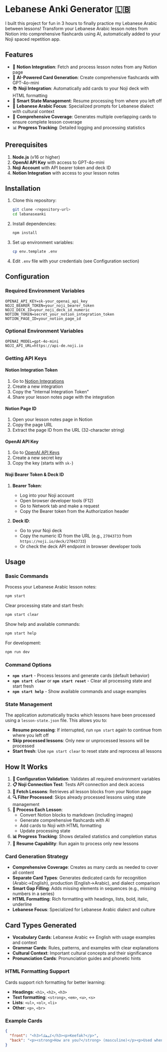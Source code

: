 # Lebanese Anki Generator 🇱🇧

I built this project for fun in 3 hours to finally practice my Lebanese Arabic between lessons! Transform your Lebanese Arabic lesson notes from Notion into comprehensive flashcards using AI, automatically added to your Noji spaced repetition app.

## Features

- 📝 **Notion Integration**: Fetch and process lesson notes from any Notion page
- 🤖 **AI-Powered Card Generation**: Create comprehensive flashcards with GPT-4o-mini
- 📚 **Noji Integration**: Automatically add cards to your Noji deck with HTML formatting
- 🔄 **Smart State Management**: Resume processing from where you left off
- 🎯 **Lebanese Arabic Focus**: Specialized prompts for Lebanese dialect with cultural context
- 🔧 **Comprehensive Coverage**: Generates multiple overlapping cards to ensure complete lesson coverage
- 📊 **Progress Tracking**: Detailed logging and processing statistics

## Prerequisites

1. **Node.js** (v16 or higher)
2. **OpenAI API Key** with access to GPT-4o-mini
3. **Noji Account** with API bearer token and deck ID
4. **Notion Integration** with access to your lesson notes

## Installation

1. Clone this repository:

   ```bash
   git clone <repository-url>
   cd lebanaseanki
   ```

2. Install dependencies:

   ```bash
   npm install
   ```

3. Set up environment variables:

   ```bash
   cp env.template .env
   ```

4. Edit `.env` file with your credentials (see Configuration section)

## Configuration

### Required Environment Variables

```env
OPENAI_API_KEY=sk-your_openai_api_key
NOJI_BEARER_TOKEN=your_noji_bearer_token
NOJI_DECK_ID=your_noji_deck_id_numeric
NOTION_TOKEN=secret_your_notion_integration_token
NOTION_PAGE_ID=your_notion_page_id
```

### Optional Environment Variables

```env
OPENAI_MODEL=gpt-4o-mini
NOJI_API_URL=https://api-de.noji.io
```

### Getting API Keys

#### Notion Integration Token

1. Go to [Notion Integrations](https://www.notion.so/my-integrations)
2. Create a new integration
3. Copy the "Internal Integration Token"
4. Share your lesson notes page with the integration

#### Notion Page ID

1. Open your lesson notes page in Notion
2. Copy the page URL
3. Extract the page ID from the URL (32-character string)

#### OpenAI API Key

1. Go to [OpenAI API Keys](https://platform.openai.com/api-keys)
2. Create a new secret key
3. Copy the key (starts with `sk-`)

#### Noji Bearer Token & Deck ID

1. **Bearer Token**:

   - Log into your Noji account
   - Open browser developer tools (F12)
   - Go to Network tab and make a request
   - Copy the Bearer token from the Authorization header

2. **Deck ID**:
   - Go to your Noji deck
   - Copy the numeric ID from the URL (e.g., `27043733` from `https://noji.io/deck/27043733`)
   - Or check the deck API endpoint in browser developer tools

## Usage

### Basic Commands

Process your Lebanese Arabic lesson notes:

```bash
npm start
```

Clear processing state and start fresh:

```bash
npm start clear
```

Show help and available commands:

```bash
npm start help
```

For development:

```bash
npm run dev
```

### Command Options

- **`npm start`** - Process lessons and generate cards (default behavior)
- **`npm start clear`** or **`npm start reset`** - Clear all processing state and start fresh
- **`npm start help`** - Show available commands and usage examples

### State Management

The application automatically tracks which lessons have been processed using a `lesson-state.json` file. This allows you to:

- **Resume processing**: If interrupted, run `npm start` again to continue from where you left off
- **Skip processed lessons**: Only new or unprocessed lessons will be processed
- **Start fresh**: Use `npm start clear` to reset state and reprocess all lessons

## How It Works

1. **🔧 Configuration Validation**: Validates all required environment variables
2. **📋 Noji Connection Test**: Tests API connection and deck access
3. **📝 Fetch Lessons**: Retrieves all lesson blocks from your Notion page
4. **🔍 Filter Processed**: Skips already processed lessons using state management
5. **📖 Process Each Lesson**:
   - Convert Notion blocks to markdown (including images)
   - Generate comprehensive flashcards with AI
   - Add cards to Noji with HTML formatting
   - Update processing state
6. **📊 Progress Tracking**: Shows detailed statistics and completion status
7. **🎯 Resume Capability**: Run again to process only new lessons

### Card Generation Strategy

- **Comprehensive Coverage**: Creates as many cards as needed to cover all content
- **Separate Card Types**: Generates dedicated cards for recognition (Arabic→English), production (English→Arabic), and dialect comparison
- **Smart Gap Filling**: Adds missing elements in sequences (e.g., missing numbers in a series)
- **HTML Formatting**: Rich formatting with headings, lists, bold, italic, underline
- **Lebanese Focus**: Specialized for Lebanese Arabic dialect and culture

## Card Types Generated

- **Vocabulary Cards**: Lebanese Arabic ↔ English with usage examples and context
- **Grammar Cards**: Rules, patterns, and examples with clear explanations
- **Cultural Context**: Important cultural concepts and their significance
- **Pronunciation Cards**: Pronunciation guides and phonetic hints

### HTML Formatting Support

Cards support rich formatting for better learning:

- **Headings**: `<h1>`, `<h2>`, `<h3>`
- **Text formatting**: `<strong>`, `<em>`, `<u>`, `<s>`
- **Lists**: `<ul>`, `<ol>`, `<li>`
- **Other**: `<p>`, `<br>`

### Example Cards

```json
{
  "front": "<h3>كيفك؟</h3><p>Keefak?</p>",
  "back": "<p><strong>How are you?</strong> (masculine)</p><p>Used when greeting a male. For females, use <em>Keefik?</em></p>"
}
```
